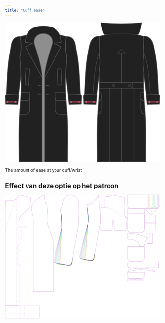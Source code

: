 ```yaml
---
title: "Cuff ease"
---
```


![Cuff ease](./cuffease.svg)

The amount of ease at your cuff/wrist.

## Effect van deze optie op het patroon

![This image shows the effect of this option by superimposing several variants that have a different value for this option](carlita_cuffease_sample.svg "Effect of this option on the pattern")
